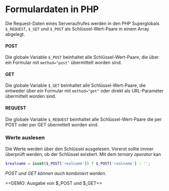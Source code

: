 # Formulardaten in PHP

Die Request-Daten eines Serveraufrufes werden in den PHP Superglobals `$_REQUEST`, `$_GET` und `$_POST` als Schlüssel-Wert-Paare in einem Array abgelegt. 

#### POST
Die globale Variable `$_POST` beinhaltet alle Schlüssel-Wert-Paare, die über ein Formular mit `method="post"` übermittelt worden sind.

#### GET
Die globale Variable `$_GET` beinhaltet alle Schlüssel-Wert-Paare, die entweder über ein Formular mit `method="get"` oder direkt als URL-Parameter übermittelt worden sind.

#### REQUEST
Die globale Variable `$_REQUEST` beinhaltet alle Schlüssel-Wert-Paare die per POST oder per GET übermittelt worden sind.

### Werte auslesen
Die Werte werden über den Schlüssel ausgelesen. Vorerst sollte immer überprüft werden, ob der Schlüssel existiert. Mit dem *ternary operator* kan

```php
$realname = isset($_POST['realname']) ? $_POST['realname'] : ''; 
```

*POST und GET können auch kombiniert werden.* 

==DEMO: Ausgabe von $_POST und $_GET==

<!--stackedit_data:
eyJoaXN0b3J5IjpbLTIxMzkyMDE0MTEsLTEyMjc0NzU1MDBdfQ
==
-->